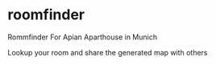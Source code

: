 # roomfinder
Rommfinder For Apian Aparthouse in Munich

Lookup your room and share the generated map with others
